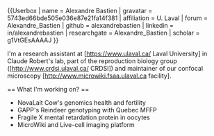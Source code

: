 {{Userbox
| name = Alexandre Bastien
| gravatar = 5743ed66bde505e036e87e21fa14f381
| affiliation = U. Laval
| forum = Alexandre_Bastien
| github = alexandrebastien
| linkedin = in/alexandrebastien 
| researchgate = Alexandre_Bastien
| scholar = g1VtGEsAAAAJ
}}

I'm a research assistant at [https://www.ulaval.ca/ Laval University] in Claude Robert's lab, part of the reproduction biology group ([http://www.crdsi.ulaval.ca/ CRDSI]) and maintainer of our confocal microscopy [http://www.microwiki.fsaa.ulaval.ca facility].

== What I'm working on? ==

* NovaLait Cow's genomics health and fertility
* GAPP's Reindeer genotyping with Quebec MFFP
* Fragile X mental retardation protein in oocytes
* MicroWiki and Live-cell imaging platform
